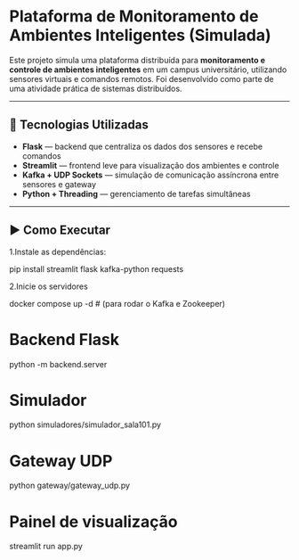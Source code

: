 # Plataforma de Monitoramento de Ambientes Inteligentes (Simulada)

Este projeto simula uma plataforma distribuída para **monitoramento e controle de ambientes inteligentes** em um campus universitário, utilizando sensores virtuais e comandos remotos. Foi desenvolvido como parte de uma atividade prática de sistemas distribuídos.

---

## 🧠 Tecnologias Utilizadas

- **Flask** — backend que centraliza os dados dos sensores e recebe comandos
- **Streamlit** — frontend leve para visualização dos ambientes e controle
- **Kafka + UDP Sockets** — simulação de comunicação assíncrona entre sensores e gateway
- **Python + Threading** — gerenciamento de tarefas simultâneas

---


## ▶️ Como Executar

 1.Instale as dependências:
 
pip install streamlit flask kafka-python requests

 2.Inicie os servidores
 
docker compose up -d   # (para rodar o Kafka e Zookeeper)

# Backend Flask
python -m backend.server

# Simulador
python simuladores/simulador_sala101.py

# Gateway UDP
python gateway/gateway_udp.py

# Painel de visualização
streamlit run app.py
